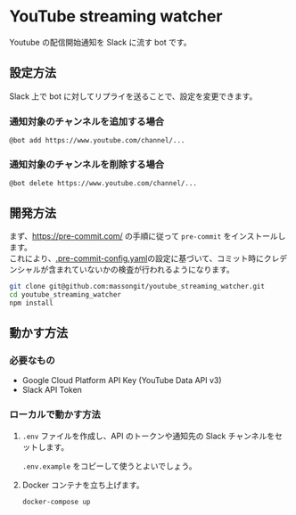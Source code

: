 # YouTube streaming watcher

Youtube の配信開始通知を Slack に流す bot です。

## 設定方法

Slack 上で bot に対してリプライを送ることで、設定を変更できます。

### 通知対象のチャンネルを追加する場合

```
@bot add https://www.youtube.com/channel/...
```

### 通知対象のチャンネルを削除する場合

```
@bot delete https://www.youtube.com/channel/...
```

## 開発方法

まず、<https://pre-commit.com/> の手順に従って `pre-commit` をインストールします。  
これにより、[.pre-commit-config.yaml](.pre-commit-config.yaml)の設定に基づいて、コミット時にクレデンシャルが含まれていないかの検査が行われるようになります。

```sh
git clone git@github.com:massongit/youtube_streaming_watcher.git
cd youtube_streaming_watcher
npm install
```

## 動かす方法

### 必要なもの

- Google Cloud Platform API Key (YouTube Data API v3)
- Slack API Token

### ローカルで動かす方法

1. `.env` ファイルを作成し、API のトークンや通知先の Slack チャンネルをセットします。

   `.env.example` をコピーして使うとよいでしょう。

2. Docker コンテナを立ち上げます。

   ```sh
   docker-compose up
   ```
